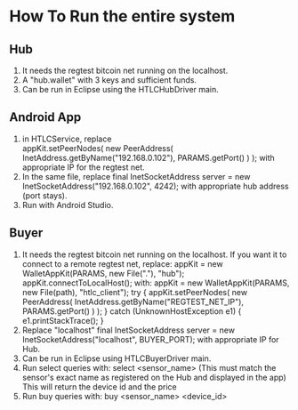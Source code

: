 # How To Run the entire system

## Hub
1. It needs the regtest bitcoin net running on the localhost.
2. A "hub.wallet" with 3 keys and sufficient funds.
3. Can be run in Eclipse using the HTLCHubDriver main.

## Android App
1. in HTLCService, replace  
appKit.setPeerNodes(
    new PeerAddress(
        InetAddress.getByName("192.168.0.102"),
        PARAMS.getPort()
    )
);
with appropriate IP for the regtest net.
2. In the same file, replace 
final InetSocketAddress server =
    new InetSocketAddress("192.168.0.102", 4242);
with appropriate hub address (port stays).
3. Run with Android Studio.

## Buyer 
1. It needs the regtest bitcoin net running on the localhost. If you want it to
connect to a remote regtest net, replace:
appKit = new WalletAppKit(PARAMS, new File("."), "hub");
appKit.connectToLocalHost();
with:
appKit = new WalletAppKit(PARAMS, new File(path), "htlc_client");
try {
	appKit.setPeerNodes(
		new PeerAddress(
			InetAddress.getByName("REGTEST_NET_IP"), 	
			PARAMS.getPort()
		)
	);
} catch (UnknownHostException e1) {
	e1.printStackTrace();
}
2. Replace "localhost"
final InetSocketAddress server = 
	new InetSocketAddress("localhost", BUYER_PORT);
with appropriate IP for Hub.
3. Can be run in Eclipse using HTLCBuyerDriver main.
3. Run select queries with:
select <sensor_name> (This must match the sensor's exact name as registered on the Hub and displayed in the app)
This will return the device id and the price
4. Run buy queries with:
buy <sensor_name> <device_id> <price>